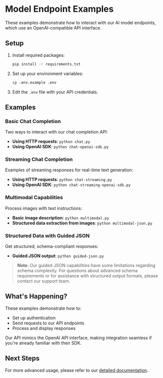 # Model Endpoint Examples

These examples demonstrate how to interact with our AI model endpoints, which use an OpenAI-compatible API interface.

## Setup

1. Install required packages:
   ```bash
   pip install -r requirements.txt
   ```

2. Set up your environment variables:
   ```bash
   cp .env.example .env
   ```

3. Edit the `.env` file with your API credentials.

## Examples

### Basic Chat Completion

Two ways to interact with our chat completion API:

- **Using HTTP requests**: `python chat.py`
- **Using OpenAI SDK**: `python chat-openai-sdk.py`

### Streaming Chat Completion

Examples of streaming responses for real-time text generation:

- **Using HTTP requests**: `python chat-streaming.py`
- **Using OpenAI SDK**: `python chat-streaming-openai-sdk.py`

### Multimodal Capabilities

Process images with text instructions:

- **Basic image description**: `python multimodal.py`
- **Structured data extraction from images**: `python multimodal-json.py`

### Structured Data with Guided JSON

Get structured, schema-compliant responses:

- **Guided JSON output**: `python guided-json.py`

> **Note**: Our guided JSON capabilities have some limitations regarding schema complexity. For questions about advanced schema requirements or for assistance with structured output formats, please contact our support team.

## What's Happening?

These examples demonstrate how to:
- Set up authentication
- Send requests to our API endpoints
- Process and display responses

Our API mimics the OpenAI API interface, making integration seamless if you're already familiar with their SDK.

## Next Steps

For more advanced usage, please refer to our [detailed documentation](https://docs.confidentialmind.com).